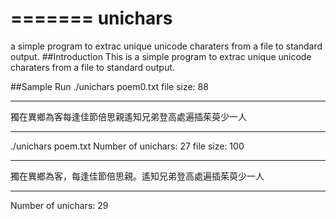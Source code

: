 =======
unichars
========

a simple program to extrac unique unicode charaters from a file to standard output.
##Introduction
This is a simple program to extrac unique unicode charaters from a file to standard output.

##Sample Run
./unichars poem0.txt
file size: 88

*************************
獨在異鄉為客每逢佳節倍思親遙知兄弟登高處遍插茱萸少一人
*************************


./unichars poem.txt
Number of unichars: 27
file size: 100

*************************
獨在異鄉為客，每逢佳節倍思親。遙知兄弟登高處遍插茱萸少一人
*************************
Number of unichars: 29
